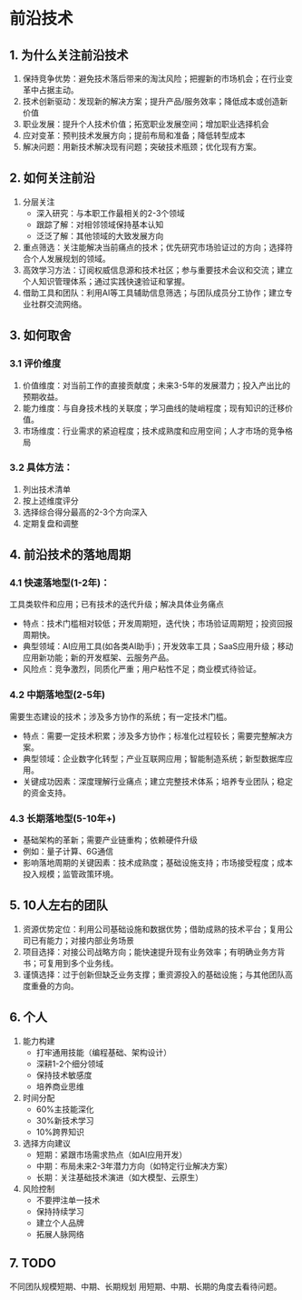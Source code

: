 # 前沿技术

## 1. 为什么关注前沿技术
1. 保持竞争优势：避免技术落后带来的淘汰风险；把握新的市场机会；在行业变革中占据主动。
2. 技术创新驱动：发现新的解决方案；提升产品/服务效率；降低成本或创造新价值
3. 职业发展：提升个人技术价值；拓宽职业发展空间；增加职业选择机会
4. 应对变革：预判技术发展方向；提前布局和准备；降低转型成本
5. 解决问题：用新技术解决现有问题；突破技术瓶颈；优化现有方案。

## 2. 如何关注前沿
1. 分层关注
    - 深入研究：与本职工作最相关的2-3个领域
    - 跟踪了解：对相邻领域保持基本认知
    - 泛泛了解：其他领域的大致发展方向
2. 重点筛选：关注能解决当前痛点的技术；优先研究市场验证过的方向；选择符合个人发展规划的领域。
3. 高效学习方法：订阅权威信息源和技术社区；参与重要技术会议和交流；建立个人知识管理体系；通过实践快速验证和掌握。
4. 借助工具和团队：利用AI等工具辅助信息筛选；与团队成员分工协作；建立专业社群交流网络。

## 3. 如何取舍
### 3.1 评价维度
1. 价值维度：对当前工作的直接贡献度；未来3-5年的发展潜力；投入产出比的预期收益。
2. 能力维度：与自身技术栈的关联度；学习曲线的陡峭程度；现有知识的迁移价值。
3. 市场维度：行业需求的紧迫程度；技术成熟度和应用空间；人才市场的竞争格局

### 3.2 具体方法：
1. 列出技术清单
2. 按上述维度评分
3. 选择综合得分最高的2-3个方向深入
4. 定期复盘和调整

## 4. 前沿技术的落地周期
### 4.1 快速落地型(1-2年)：

工具类软件和应用；已有技术的迭代升级；解决具体业务痛点

- 特点：技术门槛相对较低；开发周期短，迭代快；市场验证周期短；投资回报周期快。
- 典型领域：AI应用工具(如各类AI助手)；开发效率工具；SaaS应用升级；移动应用新功能；新的开发框架、云服务产品。
- 风险点：竞争激烈，同质化严重；用户粘性不足；商业模式待验证。
   
### 4.2 中期落地型(2-5年)
需要生态建设的技术；涉及多方协作的系统；有一定技术门槛。

- 特点：需要一定技术积累；涉及多方协作；标准化过程较长；需要完整解决方案。
- 典型领域：企业数字化转型；产业互联网应用；智能制造系统；新型数据库应用。
- 关键成功因素：深度理解行业痛点；建立完整技术体系；培养专业团队；稳定的资金支持。

### 4.3 长期落地型(5-10年+)
- 基础架构的革新；需要产业链重构；依赖硬件升级
- 例如：量子计算、6G通信
- 影响落地周期的关键因素：技术成熟度；基础设施支持；市场接受程度；成本投入规模；监管政策环境。


## 5. 10人左右的团队
1. 资源优势定位：利用公司基础设施和数据优势；借助成熟的技术平台；复用公司已有能力；对接内部业务场景
2. 项目选择：对接公司战略方向；能快速提升现有业务效率；有明确业务方背书；可复用到多个业务线。
3. 谨慎选择：过于创新但缺乏业务支撑；重资源投入的基础设施；与其他团队高度重叠的方向。

## 6. 个人
1. 能力构建
    - 打牢通用技能（编程基础、架构设计）
    - 深耕1-2个细分领域
    - 保持技术敏感度
    - 培养商业思维
2. 时间分配
    - 60%主技能深化
    - 30%新技术学习
    - 10%跨界知识
3. 选择方向建议
    - 短期：紧跟市场需求热点（如AI应用开发）
    - 中期：布局未来2-3年潜力方向（如特定行业解决方案）
    - 长期：关注基础技术演进（如大模型、云原生）
4. 风险控制
    - 不要押注单一技术
    - 保持持续学习
    - 建立个人品牌
    - 拓展人脉网络

## 7. TODO
不同团队规模短期、中期、长期规划
用短期、中期、长期的角度去看待问题。

